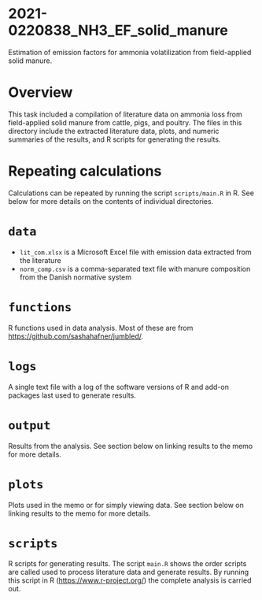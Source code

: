 # 2021-0220838_NH3_EF_solid_manure
Estimation of emission factors for ammonia volatilization from field-applied solid manure.

# Overview
This task included a compilation of literature data on ammonia loss from field-applied solid manure from cattle, pigs, and poultry.
The files in this directory include the extracted literature data, plots, and numeric summaries of the results, and R scripts for generating the results.

# Repeating calculations
Calculations can be repeated by running the script `scripts/main.R` in R.
See below for more details on the contents of individual directories.

# `data`
* `lit_com.xlsx` is a Microsoft Excel file with emission data extracted from the literature
* `norm_comp.csv` is a comma-separated text file with manure composition from the Danish normative system

# `functions`
R functions used in data analysis.
Most of these are from <https://github.com/sashahafner/jumbled/>.

# `logs`
A single text file with a log of the software versions of R and add-on packages last used to generate results.

# `output`
Results from the analysis.
See section below on linking results to the memo for more details.

# `plots`
Plots used in the memo or for simply viewing data.
See section below on linking results to the memo for more details.

# `scripts`
R scripts for generating results.
The script `main.R` shows the order scripts are called used to process literature data and generate results.
By running this script in R (<https://www.r-project.org/>) the complete analysis is carried out.
